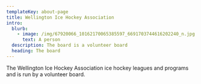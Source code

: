 ```yaml
---
templateKey: about-page
title: Wellington Ice Hockey Association
intro:
  blurb:
    - image: /img/67920066_10162170065385597_6691703744616202240_n.jpg
      text: A person
  description: The board is a volunteer board
  heading: The board
---
```

The Wellington Ice Hockey Association ice hockey leagues and programs and is run by a volunteer board.
